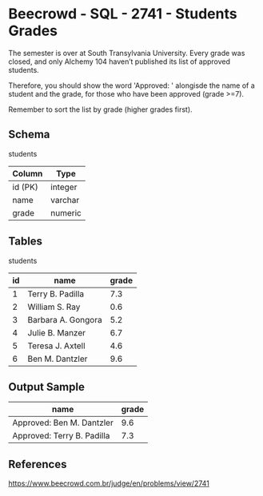 # Beecrowd - SQL - 2741 - Students Grades

The semester is over at South Transylvania University. 
Every grade was closed, and only Alchemy 104 haven’t published its list of approved students.

Therefore, you should show the word 'Approved: ' alongisde the name of a student and the grade, 
for those who have been approved (grade >=7).

Remember to sort the list by grade (higher grades first).

## Schema

students

| Column  | Type    |
|---------|---------|
| id (PK) | integer |
| name    | varchar |
| grade   | numeric |


## Tables

students

| id  | name               | grade |
|-----|--------------------|-------|
| 1   | Terry B. Padilla   | 7.3   |
| 2   | William S. Ray     | 0.6   |
| 3   | Barbara A. Gongora | 5.2   |
| 4   | Julie B. Manzer    | 6.7   |
| 5   | Teresa J. Axtell   | 4.6   |
| 6   | Ben M. Dantzler    | 9.6   |


## Output Sample

| name                       | grade |
|----------------------------|-------|
| Approved: Ben M. Dantzler  | 9.6   |
| Approved: Terry B. Padilla | 7.3   |


## References
https://www.beecrowd.com.br/judge/en/problems/view/2741